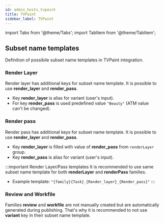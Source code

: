 ```yaml
---
id: admin_hosts_tvpaint
title: TVPaint
sidebar_label: TVPaint
---
```


import Tabs from '@theme/Tabs';
import TabItem from '@theme/TabItem';

## Subset name templates
Definition of possibile subset name templates in TVPaint integration.

### Render Layer
Render layer has additional keys for subset name template. It is possible to use **render_layer** and **render_pass**.

- Key **render_layer** is alias for variant (user's input).
- For key **render_pass** is used predefined value `"Beauty"` (ATM value can't be changed).

### Render pass
Render pass has additional keys for subset name template. It is possible to use **render_layer** and **render_pass**.
- Key **render_layer** is filled with value of **render_pass** from `renderLayer` group.
- Key **render_pass** is alias for variant (user's input).

:::important Render Layer/Pass templates
It is recommended to use same subset name template for both **renderLayer** and **renderPass** families.
- Example template: `"{family}{Task}_{Render_layer}_{Render_pass}"`
:::

### Review and Workfile
Families **review** and **workfile** are not manually created but are automatically generated during publishing. That's why it is recommended to not use **variant** key in their subset name template.
